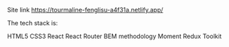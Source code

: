 Site link
https://tourmaline-fenglisu-a4f31a.netlify.app/

The tech stack is:

HTML5
CSS3
React
React Router
BEM methodology
Moment
Redux Toolkit
